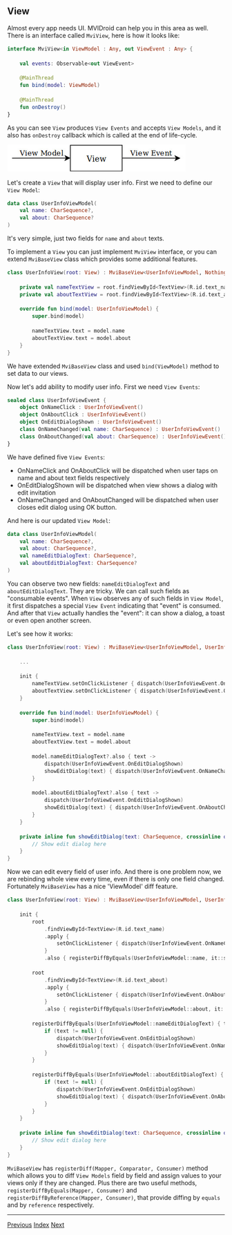 ## View

Almost every app needs UI. MVIDroid can help you in this area as well.
There is an interface called `MviView`, here is how it looks like:
```kotlin
interface MviView<in ViewModel : Any, out ViewEvent : Any> {

    val events: Observable<out ViewEvent>

    @MainThread
    fun bind(model: ViewModel)

    @MainThread
    fun onDestroy()
}
```

As you can see `View` produces `View Events` and accepts `View Models`,
and it also has `onDestroy` callback which is called at the end of life-cycle.

![View](media/view.jpg)

Let's create a `View` that will display user info. First we need
to define our `View Model`:
```kotlin
data class UserInfoViewModel(
    val name: CharSequence?,
    val about: CharSequence?
)
```

It's very simple, just two fields for `name` and `about` texts.

To implement a `View` you can just implement `MviView` interface, or you
can extend `MviBaseView` class which provides some additional features.

```kotlin
class UserInfoView(root: View) : MviBaseView<UserInfoViewModel, Nothing>() {

    private val nameTextView = root.findViewById<TextView>(R.id.text_name)
    private val aboutTextView = root.findViewById<TextView>(R.id.text_about)

    override fun bind(model: UserInfoViewModel) {
        super.bind(model)

        nameTextView.text = model.name
        aboutTextView.text = model.about
    }
}
```

We have extended `MviBaseView` class and used `bind(ViewModel)` method
to set data to our views.

Now let's add ability to modify user info. First we need `View Events`:
```kotlin
sealed class UserInfoViewEvent {
    object OnNameClick : UserInfoViewEvent()
    object OnAboutClick : UserInfoViewEvent()
    object OnEditDialogShown : UserInfoViewEvent()
    class OnNameChanged(val name: CharSequence) : UserInfoViewEvent()
    class OnAboutChanged(val about: CharSequence) : UserInfoViewEvent()
}
```

We have defined five `View Events`:
* OnNameClick and OnAboutClick will be dispatched when user taps on name
and about text fields respectively
* OnEditDialogShown will be dispatched when view shows a dialog with
edit invitation
* OnNameChanged and OnAboutChanged will be dispatched when user closes
edit dialog using OK button.

And here is our updated `View Model`:
```kotlin
data class UserInfoViewModel(
    val name: CharSequence?,
    val about: CharSequence?,
    val nameEditDialogText: CharSequence?,
    val aboutEditDialogText: CharSequence?
)
```

You can observe two new fields: `nameEditDialogText` and
`aboutEditDialogText`. They are tricky. We can call such fields as
"consumable events". When `View` observes any of such fields in
`View Model`, it first dispatches a special `View Event` indicating that
"event" is consumed. And after that `View` actually handles the "event":
it can show a dialog, a toast or even open another screen.

Let's see how it works:
```kotlin
class UserInfoView(root: View) : MviBaseView<UserInfoViewModel, UserInfoViewEvent>() {

    ...

    init {
        nameTextView.setOnClickListener { dispatch(UserInfoViewEvent.OnNameClick) }
        aboutTextView.setOnClickListener { dispatch(UserInfoViewEvent.OnAboutClick) }
    }

    override fun bind(model: UserInfoViewModel) {
        super.bind(model)

        nameTextView.text = model.name
        aboutTextView.text = model.about

        model.nameEditDialogText?.also { text ->
            dispatch(UserInfoViewEvent.OnEditDialogShown)
            showEditDialog(text) { dispatch(UserInfoViewEvent.OnNameChanged(it)) }
        }

        model.aboutEditDialogText?.also { text ->
            dispatch(UserInfoViewEvent.OnEditDialogShown)
            showEditDialog(text) { dispatch(UserInfoViewEvent.OnAboutChanged(it)) }
        }
    }

    private inline fun showEditDialog(text: CharSequence, crossinline onTextConfirmedListener: (CharSequence) -> Unit) {
        // Show edit dialog here
    }
}
```

Now we can edit every field of user info. And there is one problem now,
we are rebinding whole view every time, even if there is only one field
changed. Fortunately `MviBaseView` has a nice 'ViewModel' diff feature.

```kotlin
class UserInfoView(root: View) : MviBaseView<UserInfoViewModel, UserInfoViewEvent>() {

    init {
        root
            .findViewById<TextView>(R.id.text_name)
            .apply {
                setOnClickListener { dispatch(UserInfoViewEvent.OnNameClick) }
            }
            .also { registerDiffByEquals(UserInfoViewModel::name, it::setText) }

        root
            .findViewById<TextView>(R.id.text_about)
            .apply {
                setOnClickListener { dispatch(UserInfoViewEvent.OnAboutClick) }
            }
            .also { registerDiffByEquals(UserInfoViewModel::about, it::setText) }

        registerDiffByEquals(UserInfoViewModel::nameEditDialogText) { text ->
            if (text != null) {
                dispatch(UserInfoViewEvent.OnEditDialogShown)
                showEditDialog(text) { dispatch(UserInfoViewEvent.OnNameChanged(it)) }
            }
        }

        registerDiffByEquals(UserInfoViewModel::aboutEditDialogText) { text ->
            if (text != null) {
                dispatch(UserInfoViewEvent.OnEditDialogShown)
                showEditDialog(text) { dispatch(UserInfoViewEvent.OnAboutChanged(it)) }
            }
        }
    }

    private inline fun showEditDialog(text: CharSequence, crossinline onTextConfirmedListener: (CharSequence) -> Unit) {
        // Show edit dialog here
    }
}
```

`MviBaseView` has `registerDiff(Mapper, Comparator, Consumer)`
method which allows you to diff `View Models` field by field and assign
values to your views only if they are changed. Plus there are two useful
methods, `registerDiffByEquals(Mapper, Consumer)` and
`registerDiffByReference(Mapper, Consumer)`, that provide diffing
by `equals` and by `reference` respectively.

---
[Previous](component.md) [Index](index.md) [Next](binding.md)
